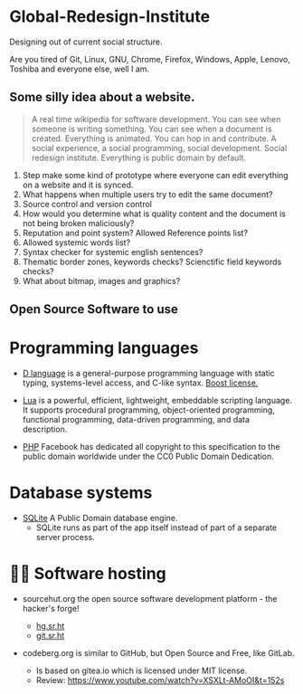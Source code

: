 # Global-Redesign-Institute
Designing out of current social structure.

Are you tired of Git, Linux, GNU, Chrome, Firefox, Windows, Apple, Lenovo, Toshiba and everyone else, well I am.

## Some silly idea about a website.
> A real time wikipedia for software development.
You can see when someone is writing something.
You can see when a document is created.
Everything is animated. You can hop in and contribute.
A social experience, a social programming, social development.
Social redesign institute. Everything is public domain by default.
1. Step make some kind of prototype where everyone can edit everything on a website and it is synced.
2. What happens when multiple users try to edit the same document?
3. Source control and version control
4. How would you determine what is quality content and the document is not being broken maliciously?
5. Reputation and point system? Allowed Reference points list?
6. Allowed systemic words list?
7. Syntax checker for systemic english sentences?
8. Thematic border zones, keywords checks? Scienctific field keywords checks?
9. What about bitmap, images and graphics?

## Open Source Software to use

# Programming languages
* [D language](https://dlang.org/)  is a general-purpose programming language with static typing, systems-level access, and C-like syntax. [Boost license.](https://dlang.org/articles/faq.html#q5_2)

* [Lua](https://www.lua.org/license.html) is a powerful, efficient, lightweight, embeddable scripting language. It supports procedural programming, object-oriented programming, functional programming, data-driven programming, and data description.

* [PHP](https://phplang.org/) Facebook has dedicated all copyright to this specification to the public domain worldwide under the CC0 Public Domain Dedication.

# Database systems
* [SQLite](https://www.sqlite.org/copyright.html) A Public Domain database engine. 
  * SQLite runs as part of the app itself instead of part of a separate server process. 


# 👨‍💻 Software hosting
* sourcehut.org   the open source software development platform - the hacker's forge!
   * [hg.sr.ht](https://hg.sr.ht/)
   * [git.sr.ht](https://git.sr.ht/)

* codeberg.org  is similar to GitHub, but Open Source and Free, like GitLab.
   * Is based on gitea.io  which is licensed under MIT license.
   * Review: https://www.youtube.com/watch?v=XSXLt-AMoOI&t=152s

